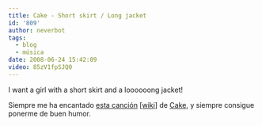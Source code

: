 ```yaml
---
title: Cake - Short skirt / Long jacket
id: '809'
author: neverbot
tags:
  - blog
  - música
date: 2008-06-24 15:42:09
video: 85zV1fpSJQ0
---
```


I want a girl with a short skirt and a loooooong jacket!

Siempre me ha encantado [esta canción](http://goear.com/listen.php?v=940ae87) \[[wiki](http://en.wikipedia.org/wiki/Short_Skirt/Long_Jacket)\] de [Cake](http://en.wikipedia.org/wiki/Cake_(band)), y siempre consigue ponerme de buen humor.